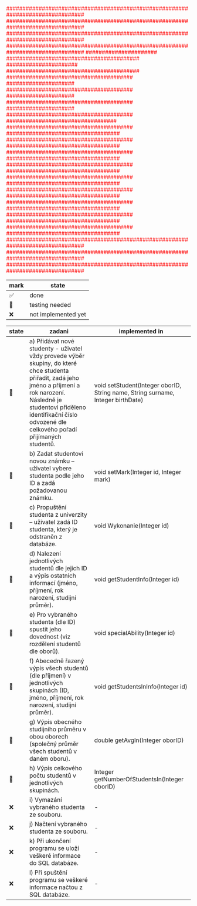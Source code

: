 
<span style="color:red">################################################################################
################################################################################
################################################################################
################################################################################
######################                 #########################################
######################                 #########################################
#######################################                    #####################
#######################################                    #####################
#######################################                    #####################
#######################################       ##################################
#######################################      ###################################
#######################################      ###################################
#######################################      ###################################
#######################################      ###################################
#######################################      ###################################
#######################################      ###################################
#######################################      ###################################
#######################################      ###################################
#######################################      ###################################
################################################################################
################################################################################
################################################################################</span>

| mark  | state |
| ------------- | ------------- |
| :white_check_mark:  | done  |
| :pushpin:  | testing needed  |
| :x:  | not implemented yet  |


| state  | zadani | implemented in |
| ------------- | ------------- | ------------- |
| :pushpin: |  a) Přidávat nové studenty - uživatel vždy provede výběr skupiny, do které chce studenta přiřadit, zadá jeho jméno a příjmení a rok narození. Následně je studentovi přiděleno identifikační číslo odvozené dle celkového pořadí přijímaných studentů. | void setStudent(Integer oborID, String name, String surname, Integer birthDate) |
| :pushpin: |  b) Zadat studentovi novou známku – uživatel vybere studenta podle jeho ID a zadá požadovanou známku. | void setMark(Integer id, Integer mark) |
| :pushpin: |  c) Propuštění studenta z univerzity – uživatel zadá ID studenta, který je odstraněn z databáze. | void Wykonanie(Integer id) |
| :pushpin: |  d) Nalezení jednotlivých studentů dle jejich ID a výpis ostatních informací (jméno, příjmení, rok narození, studijní průměr). | void getStudentInfo(Integer id) |
| :pushpin: |  e) Pro vybraného studenta (dle ID) spustit jeho dovednost (viz rozdělení studentů dle oborů). | void specialAbility(Integer id) |
| :pushpin: |  f) Abecedně řazený výpis všech studentů (dle příjmení) v jednotlivých skupinách (ID, jméno, příjmení, rok narození, studijní průměr). | void getStudentsInInfo(Integer id) |
| :pushpin: |  g) Výpis obecného studijního průměru v obou oborech (společný průměr všech studentů v daném oboru). | double getAvgIn(Integer oborID) |
| :pushpin: |  h) Výpis celkového počtu studentů v jednotlivých skupinách. | Integer getNumberOfStudentsIn(Integer oborID) |
| :x: |  i) Vymazání vybraného studenta ze souboru. | - |
| :x: |  j) Načtení vybraného studenta ze souboru. | - |
| :x: |  k) Při ukončení programu se uloží veškeré informace do SQL databáze. | - |
| :x: |  l) Při spuštění programu se veškeré informace načtou z SQL databáze. | - |
